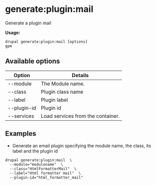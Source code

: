 # generate:plugin:mail
Generate a plugin mail

**Usage:**
```
drupal generate:plugin:mail [options]
gpm
```

## Available options
Option | Details
-------|-------------
--module | The Module name.
--class | Plugin class name
--label | Plugin label
--plugin-id | Plugin id
--services | Load services from the container.

## Examples
* Generate an email plugin specifying the module name, the class, its label and the plugin id
```
drupal generate:plugin:mail  \
  --module="modulename"  \
  --class="HtmlFormatterMail"  \
  --label="Html formatter mail"  \
  --plugin-id="html_formatter_mail"
```
